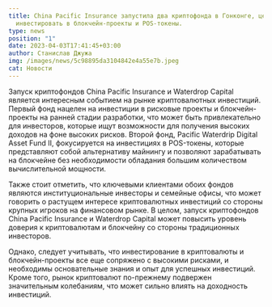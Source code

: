```yaml
---
title: China Pacific Insurance запустила два криптофонда в Гонконге, цель -
  инвестировать в блокчейн-проекты и POS-токены.
type: news
position: "1"
date: 2023-04-03T17:41:45+03:00
author: Станислав Джужа
img: /images/news/5c98895da3104842e4a55e7b.jpeg
cat: Новости
---
```

Запуск криптофондов China Pacific Insurance и Waterdrop Capital является интересным событием на рынке криптовалютных инвестиций. Первый фонд нацелен на инвестиции в рисковые проекты и блокчейн-проекты на ранней стадии разработки, что может быть привлекательно для инвесторов, которые ищут возможности для получения высоких доходов на фоне высоких рисков. Второй фонд, Pacific Waterdrip Digital Asset Fund II, фокусируется на инвестициях в POS-токены, которые представляют собой альтернативу майнингу и позволяют зарабатывать на блокчейне без необходимости обладания большим количеством вычислительной мощности.

Также стоит отметить, что ключевыми клиентами обоих фондов являются институциональные инвесторы и семейные офисы, что может говорить о растущем интересе криптовалютных инвестиций со стороны крупных игроков на финансовом рынке. В целом, запуск криптофондов China Pacific Insurance и Waterdrop Capital может повысить уровень доверия к криптовалютам и блокчейну со стороны традиционных инвесторов.

Однако, следует учитывать, что инвестирование в криптовалюты и блокчейн-проекты все еще сопряжено с высокими рисками, и необходимы основательные знания и опыт для успешных инвестиций. Кроме того, рынок криптовалют по-прежнему подвержен значительным колебаниям, что может сильно влиять на доходность инвестиций.